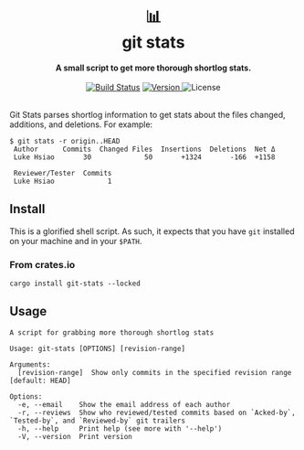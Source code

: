 <h1 align="center">
    📊<br>
    git stats
</h1>
<div align="center">
    <strong>A small script to get more thorough shortlog stats.</strong>
</div>
<br>
<div align="center">
  <a href="https://github.com/lukehsiao/git-stats/actions/workflows/general.yml">
    <img src="https://img.shields.io/github/actions/workflow/status/lukehsiao/git-stats/general.yml" alt="Build Status"></a>
  <a href="https://crates.io/crates/git-stats">
    <img src="https://img.shields.io/crates/v/git-stats" alt="Version">
  </a>
  <img src="https://img.shields.io/crates/l/git-stats" alt="License">
</div>
<br>

Git Stats parses shortlog information to get stats about the files changed, additions, and
deletions. For example:

    $ git stats -r origin..HEAD
     Author      Commits  Changed Files  Insertions  Deletions  Net Δ
     Luke Hsiao       30             50       +1324       -166  +1158

     Reviewer/Tester  Commits
     Luke Hsiao             1


## Install

This is a glorified shell script. As such, it expects that you have `git` installed on your machine
and in your `$PATH`.

### From crates.io

```
cargo install git-stats --locked
```

## Usage

```
A script for grabbing more thorough shortlog stats

Usage: git-stats [OPTIONS] [revision-range]

Arguments:
  [revision-range]  Show only commits in the specified revision range [default: HEAD]

Options:
  -e, --email    Show the email address of each author
  -r, --reviews  Show who reviewed/tested commits based on `Acked-by`, `Tested-by`, and `Reviewed-by` git trailers
  -h, --help     Print help (see more with '--help')
  -V, --version  Print version
```
